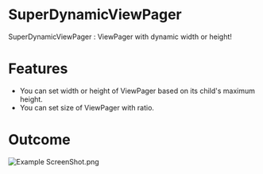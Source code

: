 # SuperDynamicViewPager

SuperDynamicViewPager :
  ViewPager with dynamic width or height!
  
# Features
  - You can set width or height of ViewPager based on its child's maximum height.
  - You can set size of ViewPager with ratio.

# Outcome
![Example ScreenShot.png](https://drive.google.com/open?id=11fY6mOnLvOBSt_w1BXKlyP6ISvpNvekE)
  
